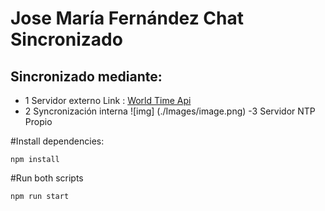 # Jose María Fernández Chat Sincronizado
## Sincronizado mediante:
- 1 Servidor externo 
Link : [World Time Api](http://worldtimeapi.org/api/timezone/Europe/Madrid)
- 2 Syncronización interna
![img] (./Images/image.png)
-3  Servidor NTP Propio


#Install dependencies:
````
npm install
````
#Run both scripts
````
npm run start
````
